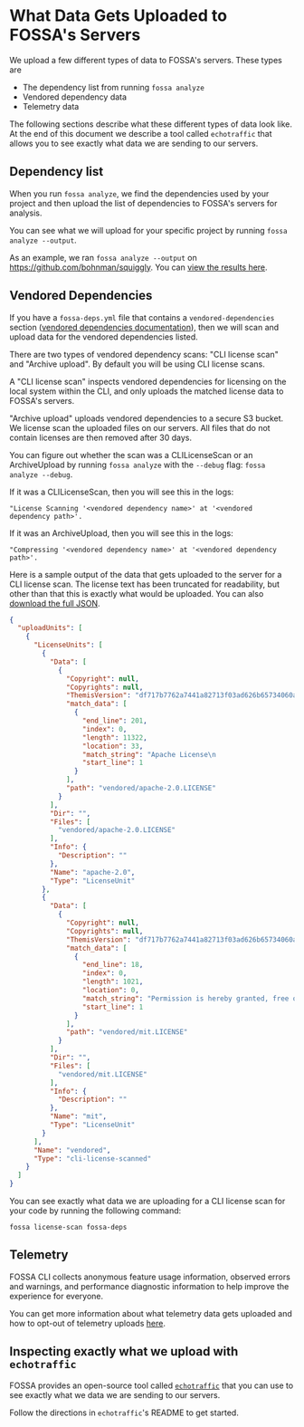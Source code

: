 # What Data Gets Uploaded to FOSSA's Servers

We upload a few different types of data to FOSSA's servers. These types are
* The dependency list from running `fossa analyze`
* Vendored dependency data
* Telemetry data

The following sections describe what these different types of data look like. At the end of this document we describe a tool called `echotraffic` that allows you to see exactly what data we are sending to our servers.

## Dependency list

When you run `fossa analyze`, we find the dependencies used by your project and then upload the list of dependencies to FOSSA's servers for analysis.

You can see what we will upload for your specific project by running `fossa analyze --output`.

As an example, we ran `fossa analyze --output` on https://github.com/bohnman/squiggly. You can [view the results here](../assets/fossa-analyze-output.json).

## Vendored Dependencies

If you have a `fossa-deps.yml` file that contains a `vendored-dependencies` section ([vendored dependencies documentation](../features/vendored-dependencies.md)), then we will scan and upload data for the vendored dependencies listed.

There are two types of vendored dependency scans: "CLI license scan" and "Archive upload". By default you will be using CLI license scans.

A "CLI license scan" inspects vendored dependencies for licensing on the local system within the CLI, and only uploads the matched license data to FOSSA's servers.

"Archive upload" uploads vendored dependencies to a secure S3 bucket. We license scan the uploaded files on our servers. All files that do not contain licenses are then removed after 30 days.

You can figure out whether the scan was a CLILicenseScan or an ArchiveUpload by running `fossa analyze` with the `--debug` flag: `fossa analyze --debug`.

If it was a CLILicenseScan, then you will see this in the logs:

```
"License Scanning '<vendored dependency name>' at '<vendored dependency path>'.

```

If it was an ArchiveUpload, then you will see this in the logs:

```
"Compressing '<vendored dependency name>' at '<vendored dependency path>'.

```

Here is a sample output of the data that gets uploaded to the server for a CLI license scan. The license text has been truncated for readability, but other than that this is exactly what would be uploaded. You can also [download the full JSON](../assets/license-scan-data.json).

```json
{
  "uploadUnits": [
    {
      "LicenseUnits": [
        {
          "Data": [
            {
              "Copyright": null,
              "Copyrights": null,
              "ThemisVersion": "df717b7762a7441a82713f03ad626b65734060ae",
              "match_data": [
                {
                  "end_line": 201,
                  "index": 0,
                  "length": 11322,
                  "location": 33,
                  "match_string": "Apache License\n                           Version 2.0, January 2004\n                        http://www.apache.org/licenses/\n\n   TERMS AND CONDITIONS FOR USE, REPRODUCTION, AND DISTRIBUTION ...  WITHOUT WARRANTIES OR CONDITIONS OF ANY KIND, either express or implied.\n   See the License for the specific language governing permissions and\n   limitations under the License.",
                  "start_line": 1
                }
              ],
              "path": "vendored/apache-2.0.LICENSE"
            }
          ],
          "Dir": "",
          "Files": [
            "vendored/apache-2.0.LICENSE"
          ],
          "Info": {
            "Description": ""
          },
          "Name": "apache-2.0",
          "Type": "LicenseUnit"
        },
        {
          "Data": [
            {
              "Copyright": null,
              "Copyrights": null,
              "ThemisVersion": "df717b7762a7441a82713f03ad626b65734060ae",
              "match_data": [
                {
                  "end_line": 18,
                  "index": 0,
                  "length": 1021,
                  "location": 0,
                  "match_string": "Permission is hereby granted, free of charge, to any person obtaining\na copy of this software and associated documentation files (the\n\"Software\"), to deal in the Software without restriction, including\nwithout limitation the rights to use, copy, modify, merge, publish,\ndistribute, sublicense, and/or sell copies of the Software, and to\npermit persons to whom the Software is furnished to do so, subject to\nthe following conditions:\n\nThe above copyright notice and this permission notice shall be\nincluded in all copies or substantial portions of the Software.\n\nTHE SOFTWARE IS PROVIDED \"AS IS\", WITHOUT WARRANTY OF ANY KIND,\nEXPRESS OR IMPLIED, INCLUDING BUT NOT LIMITED TO THE WARRANTIES OF\nMERCHANTABILITY, FITNESS FOR A PARTICULAR PURPOSE AND NONINFRINGEMENT.\nIN NO EVENT SHALL THE AUTHORS OR COPYRIGHT HOLDERS BE LIABLE FOR ANY\nCLAIM, DAMAGES OR OTHER LIABILITY, WHETHER IN AN ACTION OF CONTRACT,\nTORT OR OTHERWISE, ARISING FROM, OUT OF OR IN CONNECTION WITH THE\nSOFTWARE OR THE USE OR OTHER DEALINGS IN THE SOFTWARE.",
                  "start_line": 1
                }
              ],
              "path": "vendored/mit.LICENSE"
            }
          ],
          "Dir": "",
          "Files": [
            "vendored/mit.LICENSE"
          ],
          "Info": {
            "Description": ""
          },
          "Name": "mit",
          "Type": "LicenseUnit"
        }
      ],
      "Name": "vendored",
      "Type": "cli-license-scanned"
    }
  ]
}

```

You can see exactly what data we are uploading for a CLI license scan for your code by running the following command:

```
fossa license-scan fossa-deps
```

## Telemetry

FOSSA CLI collects anonymous feature usage information, observed errors and warnings, and performance diagnostic information to help improve the experience for everyone.

You can get more information about what telemetry data gets uploaded and how to opt-out of telemetry uploads [here](../telemetry.md).

## Inspecting exactly what we upload with `echotraffic`

FOSSA provides an open-source tool called [`echotraffic`](https://github.com/fossas/echotraffic) that you can use to see exactly what we data we are sending to our servers.

Follow the directions in `echotraffic`'s README to get started.
